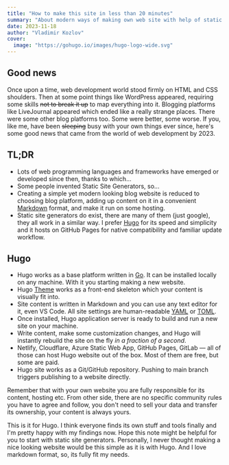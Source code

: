 ```yaml
---
title: "How to make this site in less than 20 minutes"
summary: "About modern ways of making own web site with help of static site generator."
date: 2023-11-18
author: "Vladimir Kozlov"
cover:
  image: "https://gohugo.io/images/hugo-logo-wide.svg"
---
```


## Good news

Once upon a time, web development world stood firmly on HTML and CSS shoulders. Then at some point things like WordPress appeared, requiring some skills ~~not to break it up~~ to map everything into it. Blogging platforms like LiveJournal appeared which ended like a really strange places. There were some other blog platforms too. Some were better, some worse. If you, like me, have been ~~sleeping~~ busy with your own things ever since, here's some good news that came from the world of web development by 2023.

## TL;DR

 - Lots of web programming languages and frameworks have emerged or developed since then, thanks to which...
 - Some people invented Static Site Generators, so...
 - Creating a simple yet modern looking blog website is reduced to choosing blog platform, adding up content on it in a convenient [Markdown](https://www.markdownguide.org/) format, and make it run on some hosting.
 - Static site generators do exist, there are many of them (just google), they all work in a similar way. I prefer [Hugo](https://gohugo.io/) for its speed and simplicity and it hosts on GitHub Pages for native compatibility and familiar update workflow.

## Hugo

- Hugo works as a base platform written in [Go](https://go.dev/). It can be installed locally on any machine. With it you starting making a new website.
- Hugo [Theme](https://themes.gohugo.io/) works as a front-end skeleton which your content is visually fit into.
- Site content is written in Markdown and you can use any text editor for it, even VS Code. All site settings are human-readable [YAML](https://yaml.org/) or [TOML](https://toml.io/en/).
- Once installed, Hugo application server is ready to build and run a new site on your machine.
- Write content, make some customization changes, and Hugo will instantly rebuild the site on the fly *in a fraction of a second*.
- Netlify, Cloudflare, Azure Static Web App, GitHub Pages, GitLab — all of those can host Hugo website out of the box. Most of them are free, but some are paid.
- Hugo site works as a Git/GitHub repository. Pushing to main branch triggers publishing to a website directly.

Remember that with your own website you are fully responsible for its content, hosting etc. From other side, there are no specific community rules you have to agree and follow, you don't need to sell your data and transfer its ownership, your content is always yours.

This is it for Hugo. I think everyone finds its own stuff and tools finally and I'm pretty happy with my findings now. Hope this note might be helpful for you to start with static site generators. Personally, I never thought making a nice looking website would be this simple as it is with Hugo. And I love markdown format, so, its fully fit my needs.
